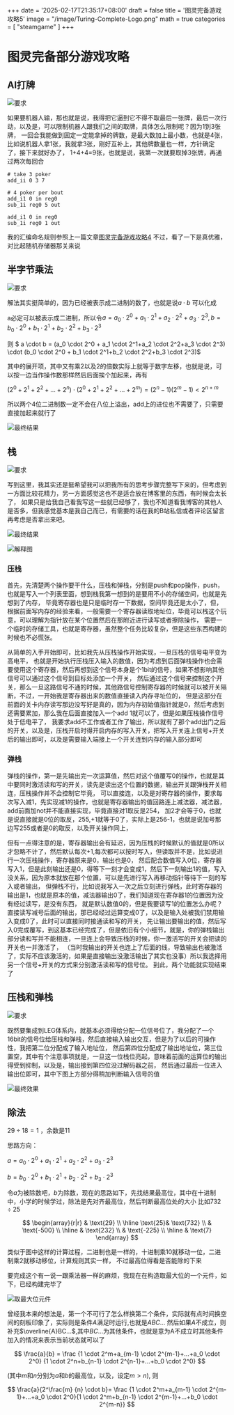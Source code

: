 +++
date = '2025-02-17T21:35:17+08:00'
draft = false
title = '图灵完备游戏攻略5'
image = "/image/Turing-Complete-Logo.png"
math = true
categories = [
    "steamgame"
]
+++

# 图灵完备部分游戏攻略

## AI打牌

![要求](AI_play_poker.png)

如果要机器人输，那也就是说，我得把它逼到它不得不取最后一张牌，最后一次行动，以及是，可以限制机器人跟我们之间的取牌，具体怎么限制呢？因为1到3张牌，
一回合我能做到固定一定能拿掉的牌数，是最大数加上最小数，也就是4张，比如说机器人拿1张，我就拿3张，刚好互补上，其他牌数量也一样，方针确定了，接下来就好办了，
1+4+4=9张，也就是说，我第一次就要取掉3张牌，再通过两次每回合
```
# take 3 poker
add_ii 0 3 7

# 4 poker per bout
add_i1 0 in reg0
sub_1i reg0 5 out

add_i1 0 in reg0
sub_1i reg0 1 out
```

我的汇编命名规则参照上一篇文章[图灵完备游戏攻略4](https://adeepblue.github.io/p/%E5%9B%BE%E7%81%B5%E5%AE%8C%E5%A4%87%E6%B8%B8%E6%88%8F%E6%94%BB%E7%95%A54/)
不过，看了一下是真优雅，对比起随机存储器那关来说

## 半字节乘法

![要求](half-times-require.png)

解法其实挺简单的，因为已经被表示成二进制的数了，也就是说$a \cdot b$ 可以化成

a必定可以被表示成二进制，所以令$a = a_0 \cdot 2^0 + a_1 \cdot 2^1+a_2 \cdot 2^2+a_3 \cdot 2^3 , b = b_0 \cdot 2^0 + b_1 \cdot 2^1+b_2 \cdot 2^2+b_3 \cdot 2^3$

则
$ a \cdot b = (a_0 \cdot 2^0 + a_1 \cdot 2^1+a_2 \cdot 2^2+a_3 \cdot 2^3) \cdot (b_0 \cdot 2^0 + b_1 \cdot 2^1+b_2 \cdot 2^2+b_3 \cdot 2^3)$

其中的展开项，其中又有乘2以及2的倍数实际上就等于数字左移，也就是说，可以按一边当作操作数那样然后后面挨个加起来，再有

$(2^0+2^1+2^2+...+2^n) \cdot (2^0+2^1+2^2+...+2^m) = (2^n-1)(2^m-1) < 2^{n+m}$

所以两个4位二进制数一定不会在八位上溢出，add上的进位也不需要了，只需要直接加起来就行了

![最终结果](half-times-require-final.png)

## 栈

![要求](stack-require.png)

写到这里，我其实还是挺希望我可以把我所有的思考步骤完整写下来的，但考虑到一方面比较花精力，另一方面感觉这也不是适合放在博客里的东西，有时候会太长了，
如果只是给我自己看我写这一些就已经够了，我也不知道看我博客的其他人是否多，但我感觉基本是我自己而已，有需要的话在我的B站私信或者评论区留言再考虑是否拿出来吧。

![最终结果](stack-finish.png)

![解释图](stack-for-introduce.png)

### 压栈

首先，先清楚两个操作要干什么，压栈和弹栈，分别是push和pop操作，push，也就是写入一个列表里面，想到栈我第一想到的是要用不小的存储空间，也就是先想到了内存，
毕竟寄存器也是只是临时存一下数据，空间毕竟还是太小了，但，根据前面写内存的经验来看，一般需要一个寄存器读取地址位，毕竟可以栈这个玩意，可以理解为指针放在某个位置然后在那附近进行读写或者擦除操作，
需要一个临时的存储工具，也就是寄存器，虽然整个任务比较复杂，但是这些东西构建的时候也不必慌张。

从简单的入手开始即可，比如我先从压栈操作开始实现，一旦压栈的信号电平变为高电平，
也就是开始执行压栈压入输入的数值，因为考虑到后面弹栈操作也会需要使用这个寄存器，然后再想到这个信号本身是个1bit的信号，如果不想影响其他信号可以通过这个信号到目标处添加一个开关，
然后通过这个信号来控制这个开关，那么一旦这路信号不通的时候，其他路信号控制寄存器的时候就可以被开关隔断，不过，一开始我是寄存器出来的数值直接读入内存寻址位的，
但是这部分在前面的关卡内存读写那边没写好是真的，因为内存初始值指针就是0，然后考虑到还需要累加，那么我在后面直接加入一个add 1就可以了，但是如果压栈操作信号处于低电平了，
我要求add不工作或者工作了输出，所以就有了那个add出门之后的开关，以及是，压栈开启时得开启内存的写入开关，把写入开关连上信号+开关后的输出即可，以及是需要输入端接上一个开关连到内存的输入部分即可

### 弹栈

弹栈的操作，第一是先输出完一次运算值，然后对这个值覆写0的操作，也就是其中要同时激活读和写的开关，读先是读出这个位置的数据，输出开关跟弹栈开关相连，压栈操作并不会控制它毕竟，
可以直接连，以及是对寄存器的操作，要求每次写入减1，先实现减1的操作，也就是寄存器输出的值回路连上减法器，减法器，add前面加not并不能直接实现，毕竟直接对1取反是254，
加2才会等于0，也就是说直接就是0位的取反，255,+1就等于0了，实际上是256-1，也就是说加号那边写255或者是0的取反，以及开关操作同上，

但有一点得注意的是，寄存器输出会有延迟，因为压栈的时候默认的值就是0所以才忽略不计了，然后默认每次+1,每次都可以按时写入，但读取并不是，比如说进行一次压栈操作，寄存器原来是0，输出也是0，
然后配合数值写入0位，寄存器写入1，但是此刻输出还是0，得等下一刻才会变成1，然后下一刻输出1的值，写入没关系，因为原本就放在那个位置，可以是先进行写入再移动指针等待下一刻的写入或者输出，
但弹栈不行，比如说我写入一次之后立刻进行弹栈，此时寄存器的输出是1，也就是原本的值，减法器输出0了，我们知道现在寄存器1的位置因为没有经过读写，是没有东西，
就是默认数值0的，但是我要读写1的位置怎么办呢？直接读写减号后面的输出，那已经经过运算变成0了，以及是输入处被我们禁用输入变成0了，此时可以直接同时接通读和写的开关，
先让输出要输出的值，然后写入0完成覆写，到这基本已经完成了，但是依旧有个小细节，就是，你的弹栈输出部分读和写并不能相连，一旦连上会导致压栈的时候，你一激活写的开关会把读的开关也一并激活了，
（当时我输出的开关也连上了后面的线，导致输出也被激活了，实际不应该激活的，如果是直接输出没激活输出了其实也没事）所以我选择用另一个信号+开关的方式来分别激活读和写的信号位。
到此，两个功能就实现结束了

## 压栈和弹栈

![要求](push-pop-request.png)

既然要集成到LEG体系内，就基本必须得给分配一位信号位了，我分配了一个16bit的信号位给压栈和弹栈，然后直接输入输出交互，但是为了以后的可操作性，我把第二位分配成了输入地址位，
然后第四位分配成了输出地址位，第三位置空，其中有个注意事项就是，一旦这一位栈位亮起，意味着前面的运算位的输出得受到抑制，以及是，输出接到第四位没过解码器之前，
然后通过最后一位进入输出位即可，其中下图上方部分得稍加判断输入信号的值

![最终效果](push-and-pop.png)

## 除法

$29 \div 18= 1$ ，余数是11


思路方向：

$a = a_0 \cdot 2^0 + a_1 \cdot 2^1+a_2 \cdot 2^2+a_3 \cdot 2^3$

$b = b_0 \cdot 2^0 + b_1 \cdot 2^1+b_2 \cdot 2^2+b_3 \cdot 2^3$

令$a$为被除数吧，$b$为除数，现在的思路如下，先找结果最高位，其中在十进制中，小学的时候学过，除法是先对齐最高位，然后判断最高位处的大小
比如$732 \div 25$

$$
\begin{array}{r|r}
 & \text{29} \\
  \hline
  \text{25}& \text{732} \\
& \text{-500} \\
  \hline
& \text{232} \\
& \text{-225} \\
  \hline
  & \text{7}
\end{array}
$$

类似于图中这样的计算过程，二进制也是一样的，十进制乘10就移动一位，二进制乘2就移动移位，计算规则其实一样，
不过最高位得看是否能除的下来

要完成这个有一说一跟乘法器一样的麻烦，我现在在构造取最大位的一个元件，如下，已经构建完毕了

![取最大位元件](max-bit-output-conponent.png)

曾经我本来的想法是，第一个不可行了怎么样换第二个条件，实际就有点时间换空间的刻板印象了，实际则是条件$A$满足时运行,也就是$ABC...$
然后如果$A$不成立，则补充$\overline{A}BC...$,其中$BC...$为其他条件，也就是意为A不成立时其他条件加入的情况来表示当前状态就可以了

$$
\frac{a}{b} = \frac {1 \cdot 2^m+a_{m-1} \cdot 2^{m-1}+...+a_0 \cdot 2^0} {1 \cdot 2^n+b_{n-1} \cdot 2^{n-1}+...+b_0 \cdot 2^0}
$$

(其中$m$和$n$分别为$a$和$b$的最高位，以及，设定$m>n$),
则

$$
\frac{a}{2^\frac{m} {n} \cdot b}= \frac {1 \cdot 2^m+a_{m-1} \cdot 2^{m-1}+...+a_0 \cdot 2^0}{1 \cdot 2^m+b_{n-1} \cdot 2^{m-1}+...+b_0 \cdot 2^{m-n}}
$$


